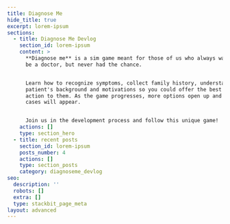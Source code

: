 ```yaml
---
title: Diagnose Me
hide_title: true
excerpt: lorem-ipsum
sections:
  - title: Diagnose Me Devlog
    section_id: lorem-ipsum
    content: >
      **Diagnose me** is a sim game meant for those of us who always wanted to
      be a doctor, but never had the chance.


      Learn how to recognize symptoms, collect family history, understand a
      patient's background and motivations so you could offer the best course of
      action to them. As the game progresses, more options open up and harder
      cases will appear.


      Join us in the development process and follow this unique game!
    actions: []
    type: section_hero
  - title: recent posts
    section_id: lorem-ipsum
    posts_number: 4
    actions: []
    type: section_posts
    category: diagnoseme_devlog
seo:
  description: ''
  robots: []
  extra: []
  type: stackbit_page_meta
layout: advanced
---
```

